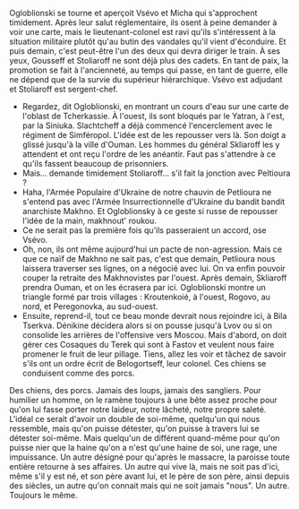 Ogloblionski se tourne et aperçoit Vsévo et Micha qui s'approchent timidement. Après leur salut réglementaire, ils osent à peine demander à voir une carte, mais le lieutenant-colonel est ravi qu'ils s'intéressent à la situation militaire plutôt qu'au butin des vandales qu'il vient d'éconduire. Et puis demain, c'est peut-être l'un des deux qui devra diriger le train. À ses yeux, Gousseff et Stoliaroff ne sont déjà plus des cadets. En tant de paix, la promotion se fait à l'ancienneté, au temps qui passe, en tant de guerre, elle ne dépend que de la survie du supérieur hiérarchique. Vsévo est adjudant et Stoliaroff est sergent-chef. 
- Regardez, dit Ogloblionski, en montrant un cours d'eau sur une carte de l'oblast de Tcherkassie. À l'ouest, ils sont bloqués par le Yatran, à l'est, par la Siniuka. Slachtcheff a déjà commencé l'encerclement avec le régiment de Simféropol. L'idée est de les repousser vers là. Son doigt a glissé jusqu'à la ville d'Ouman. Les hommes du général Skliaroff les y attendent et ont reçu l'ordre de les anéantir. Faut pas s'attendre à ce qu'ils fassent beaucoup de prisonniers. 
- Mais... demande timidement Stoliaroff... s'il fait la jonction avec Peltioura ?
- Haha, l'Armée Populaire d'Ukraine de notre chauvin de Petlioura ne s'entend pas avec l'Armée Insurrectionnelle d'Ukraine du bandit bandit anarchiste Makhno. 
Et Ogloblionsky à ce geste si russe de repousser l'idée de la main, makhnout' roukou. 
- Ce ne serait pas la première fois qu'ils passeraient un accord, ose Vsévo. 
- Oh, non, ils ont même aujourd'hui un pacte de non-agression. Mais ce que ce naïf de Makhno ne sait pas, c'est que demain, Petlioura nous laissera traverser ses lignes, on a négocié avec lui. On va enfin pouvoir couper la retraite des Makhnovistes par l'ouest. Après demain, Skliaroff prendra Ouman, et on les écrasera par ici. 
Ogloblionski montre un triangle formé par  trois villages : Kroutenkoié, à l'ouest, Rogovo, au nord, et Peregonovka, au sud-ouest. 
- Ensuite, reprend-il, tout ce beau monde devrait nous rejoindre ici, à Bila Tserkva. Dénikine décidera alors si on pousse jusqu'à Lvov ou si on consolide les arrières de l'offensive vers Moscou. Mais d'abord, on doit gérer ces Cosaques du Terek qui sont à Fastov et veulent nous faire promener le fruit de leur pillage. Tiens, allez les voir et tâchez de savoir s'ils ont un ordre écrit de Belogortseff, leur colonel. Ces chiens se conduisent comme des porcs. 

Des chiens, des porcs. Jamais des loups, jamais des sangliers. Pour humilier un homme, on le ramène toujours à une bête assez proche pour qu'on lui fasse porter notre laideur, notre lâcheté, notre propre saleté. 
L'idéal сe serait d'avoir un double de soi-même, quelqu'un qui nous ressemble, mais qu'on puisse détester, qu'on puisse à travers lui se détester soi-même. Mais quelqu'un de différent quand-même pour qu'on puisse nier que la haine qu'on a n'est qu'une haine de soi, une rage, une impuissance. Un autre désigné pour qu'après le massacre, la paroisse toute entière retourne à ses affaires. Un autre qui vive là, mais ne soit pas d'ici, même s'il y est né, et son père avant lui, et le père de son père, ainsi depuis des siècles, un autre qu'on connait mais qui ne soit jamais "nous". Un autre. Toujours le même. 